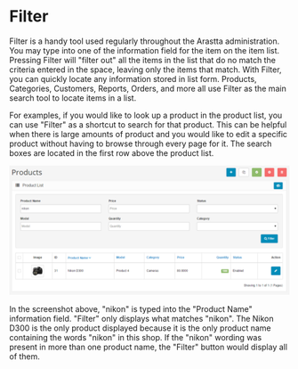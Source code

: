 Filter
======

Filter is a handy tool used regularly throughout the Arastta administration. You may type into one of the information field for the item on the item list. Pressing Filter will "filter out" all the items in the list that do no match the criteria entered in the space, leaving only the items that match. With Filter, you can quickly locate any information stored in list form. Products, Categories, Customers, Reports, Orders, and more all use Filter as the main search tool to locate items in a list.

For examples, if you would like to look up a product in the product list, you can use "Filter" as a shortcut to search for that product. This can be helpful when there is large amounts of product and you would like to edit a specific product without having to browse through every page for it. The search boxes are located in the first row above the product list.

![look products filter](_images/filter.png)

In the screenshot above, "nikon" is typed into the "Product Name" information field. "Filter" only displays what matches "nikon". The Nikon D300 is the only product displayed because it is the only product name containing the words "nikon" in this shop. If the "nikon" wording was present in more than one product name, the "Filter" button would display all of them.
